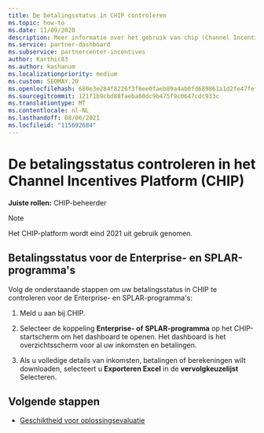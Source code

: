 ```yaml
---
title: De betalingsstatus in CHIP controleren
ms.topic: how-to
ms.date: 11/09/2020
description: Meer informatie over het gebruik van chip (Channel Incentives Platform) om de betalingsstatus te controleren. HOUD er rekening mee dat CHIP eind 2021 wordt ingetrokken.
ms.service: partner-dashboard
ms.subservice: partnercenter-incentives
author: Karthic83
ms.author: kashanum
ms.localizationpriority: medium
ms.custom: SEOMAY.20
ms.openlocfilehash: 680e3e284f8226f3f6ee0faeb89a4ab0fd689861a1d2fe47fefc7f48f3a8365f
ms.sourcegitcommit: 121f1b9cbd88faeba60dc9b475f9c0647cdc933c
ms.translationtype: MT
ms.contentlocale: nl-NL
ms.lasthandoff: 08/06/2021
ms.locfileid: "115692684"
---
```

# <a name="check-payment-status-in-the-channel-incentives-platform-chip"></a>De betalingsstatus controleren in het Channel Incentives Platform (CHIP)

**Juiste rollen:** CHIP-beheerder

>[!NOTE]
>Het CHIP-platform wordt eind 2021 uit gebruik genomen.

## <a name="payment-status-for-the-enterprise-and-splar-programs"></a>Betalingsstatus voor de Enterprise- en SPLAR-programma's

Volg de onderstaande stappen om uw betalingsstatus in CHIP te controleren voor de Enterprise- en SPLAR-programma's:

1. Meld u aan bij CHIP.
 
1. Selecteer de koppeling **Enterprise- of** **SPLAR-programma** op het CHIP-startscherm om het dashboard te openen. Het dashboard is het overzichtsscherm voor al uw inkomsten en betalingen.
 
1. Als u volledige details van inkomsten, betalingen of berekeningen wilt downloaden, selecteert u **Exporteren Excel** in de **vervolgkeuzelijst** Selecteren.

## <a name="next-steps"></a>Volgende stappen

- [Geschiktheid voor oplossingsevaluatie](chip-solution-assessment.md) 
